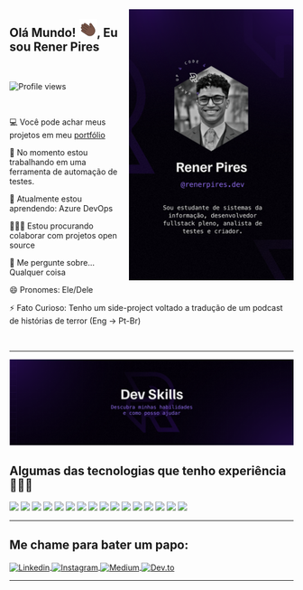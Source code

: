 <img src="./assets/github-side.svg" alt="" align="right" height="480em" />

<h2> Olá Mundo! <img src="./assets/hello-hand.svg" width=32px; style=" margin-top:-15px"/>, Eu sou Rener Pires</h2>

<br>

<p align="left"> <img src="https://komarev.com/ghpvc/?username=RenerPires&style=flat-square&color=2B0D5C" alt="Profile views" /> </p>

<br>

💻 Você pode achar meus projetos em meu <a href="https://renerpires.dev">portfólio</a>

🔧 No momento estou trabalhando em uma ferramenta de automação de testes.

🌱 Atualmente estou aprendendo: Azure DevOps

👨🏽‍💻 Estou procurando colaborar com projetos open source

💬 Me pergunte sobre...  Qualquer coisa

😄 Pronomes: Ele/Dele

⚡ Fato Curioso: Tenho um side-project voltado a tradução de um podcast de histórias de terror (Eng -> Pt-Br)

<br>

---

<img src="./assets/skills.svg" alt="" height="" />

<h2>Algumas das tecnologias que tenho experiência 👨🏽‍💻</h2>

<p>
<img src="https://img.shields.io/badge/Html-2B0D5C?style=for-the-badge&logo=html5&logoColor=white"/>
<img src="https://img.shields.io/badge/Css-2B0D5C?style=for-the-badge&logo=css3&logoColor=white"/>
<img src="https://img.shields.io/badge/JavaScript-2B0D5C?style=for-the-badge&logo=javascript&logoColor=white"/>
<img src="https://img.shields.io/badge/TypeScript-2B0D5C?style=for-the-badge&logo=typescript&logoColor=white"/>
<img src="https://img.shields.io/badge/Node.js-2B0D5C?style=for-the-badge&logo=node.js&logoColor=white"/>
<img src="https://img.shields.io/badge/React-2B0D5C?style=for-the-badge&logo=react&logoColor=white"/>
<img src="https://img.shields.io/badge/Tailwind_CSS-2B0D5C?style=for-the-badge&logo=tailwind-css&logoColor=white"/>
<img src="https://img.shields.io/badge/Express.js-2B0D5C?style=for-the-badge&logo=express&logoColor=white"/>
<img src="https://img.shields.io/badge/PostgreSQL-2B0D5C?style=for-the-badge&logo=postgresql&logoColor=white"/>
<img src="https://img.shields.io/badge/mongodb-2B0D5C?style=for-the-badge&logo=mongodb&logoColor=white"/>
<img src="https://img.shields.io/badge/redis-2B0D5C?style=for-the-badge&logo=redis&logoColor=white"/>
<img src="https://img.shields.io/badge/jenkins-2B0D5C?style=for-the-badge&logo=jenkins&logoColor=white"/>
<img src="https://img.shields.io/badge/docker-2B0D5C?style=for-the-badge&logo=docker&logoColor=white"/>
<img src="https://img.shields.io/badge/kubernetes-2B0D5C?style=for-the-badge&logo=kubernetes&logoColor=white"/>
<img src="https://img.shields.io/badge/linux-2B0D5C?style=for-the-badge&logo=linux&logoColor=white"/>
<img src="https://img.shields.io/badge/Markdown-2B0D5C?style=for-the-badge&logo=markdown&logoColor=white"/>
</p>

---

<h2>Me chame para bater um papo:</h2>

<p align="left">
<a href="https://linkedin.com/in/renerpires" target="_blank">
  <img align="center" src="https://img.shields.io/badge/-Rener Pires-2B0D5C?style=flat-square&logo=linkedin&logoColor=white" alt="Linkedin"/>
</a>
<a href="https://www.instagram.com/renerpires.dev/" target="_blank">
 <img align="center" src="https://img.shields.io/badge/-Rener Pires-2B0D5C?style=flat-square&logo=instagram&logoColor=white" alt="Instagram"/>
</a>
<a href="https://medium.com/@renerpires" target="_blank">
  <img align="center" src="https://img.shields.io/badge/-Rener Pires-2B0D5C?style=flat-square&logo=medium&logoColor=white" alt="Medium"/>
</a>
<a href="https://dev.to/renerpires" target="_blank">
 <img align="center" src="https://img.shields.io/badge/-Rener Pires-2B0D5C?style=flat-square&logo=dev.to&logoColor=white" alt="Dev.to"/>
</a>
</p>

---

